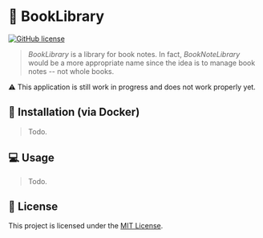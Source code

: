 # :book: BookLibrary

[![GitHub license](https://img.shields.io/github/license/Malte311/BookLibrary)](https://github.com/Malte311/BookLibrary/blob/master/LICENSE)

> _BookLibrary_ is a library for book notes.
> In fact, _BookNoteLibrary_ would be a more appropriate name since the idea is to manage book notes -- not whole books.

:warning: This application is still work in progress and does not work properly yet.

## :whale: Installation (via Docker)
> Todo.

## :computer: Usage
> Todo.

## :page_facing_up: License

This project is licensed under the [MIT License](https://github.com/Malte311/BookLibrary/blob/master/LICENSE).
